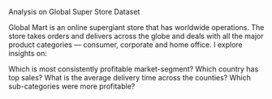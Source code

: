 Analysis on Global Super Store Dataset

Global Mart is an online supergiant store that has worldwide operations. The store takes orders and delivers across the globe and deals with all the major product categories — consumer, corporate and home office. I explore insights on: 

Which is most consistently profitable market-segment?
Which country has top sales?
What is the average delivery time across the counties?
Which sub-categories were more profitable?
